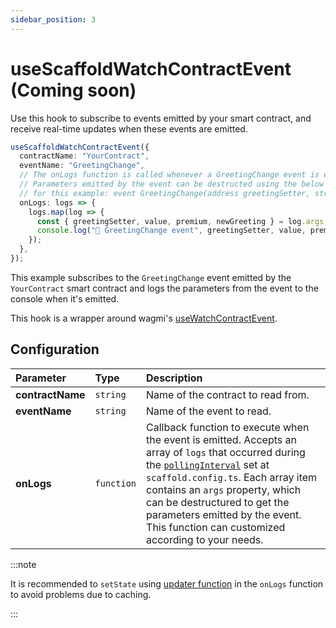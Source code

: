 ```yaml
---
sidebar_position: 3
---
```


# useScaffoldWatchContractEvent (Coming soon)

Use this hook to subscribe to events emitted by your smart contract, and receive real-time updates when these events are emitted.

```ts
useScaffoldWatchContractEvent({
  contractName: "YourContract",
  eventName: "GreetingChange",
  // The onLogs function is called whenever a GreetingChange event is emitted by the contract.
  // Parameters emitted by the event can be destructed using the below example
  // for this example: event GreetingChange(address greetingSetter, string newGreeting, bool premium, uint256 value);
  onLogs: logs => {
    logs.map(log => {
      const { greetingSetter, value, premium, newGreeting } = log.args;
      console.log("📡 GreetingChange event", greetingSetter, value, premium, newGreeting);
    });
  },
});
```

This example subscribes to the `GreetingChange` event emitted by the `YourContract` smart contract and logs the parameters from the event to the console when it's emitted.

This hook is a wrapper around wagmi's [useWatchContractEvent](https://wagmi.sh/react/api/hooks/useWatchContractEvent).

## Configuration

| Parameter        | Type       | Description                                                                                                                                                                                                                                                                                                                                                                           |
| :--------------- | :--------- | :------------------------------------------------------------------------------------------------------------------------------------------------------------------------------------------------------------------------------------------------------------------------------------------------------------------------------------------------------------------------------------ |
| **contractName** | `string`   | Name of the contract to read from.                                                                                                                                                                                                                                                                                                                                                    |
| **eventName**    | `string`   | Name of the event to read.                                                                                                                                                                                                                                                                                                                                                            |
| **onLogs**       | `function` | Callback function to execute when the event is emitted. Accepts an array of `logs` that occurred during the [`pollingInterval`](/deploying/deploy-nextjs-app#--pollinginterval) set at `scaffold.config.ts`. Each array item contains an `args` property, which can be destructured to get the parameters emitted by the event. This function can customized according to your needs. |

:::note

It is recommended to `setState` using [updater function](https://react.dev/reference/react/useState#updating-state-based-on-the-previous-state) in the `onLogs` function to avoid problems due to caching.

:::
